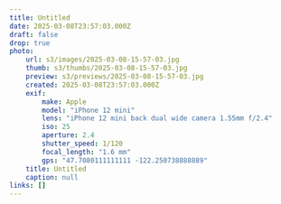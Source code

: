 ```yaml
---
title: Untitled
date: 2025-03-08T23:57:03.000Z
draft: false
drop: true
photo:
    url: s3/images/2025-03-08-15-57-03.jpg
    thumb: s3/thumbs/2025-03-08-15-57-03.jpg
    preview: s3/previews/2025-03-08-15-57-03.jpg
    created: 2025-03-08T23:57:03.000Z
    exif:
        make: Apple
        model: "iPhone 12 mini"
        lens: "iPhone 12 mini back dual wide camera 1.55mm f/2.4"
        iso: 25
        aperture: 2.4
        shutter_speed: 1/120
        focal_length: "1.6 mm"
        gps: "47.7080111111111 -122.250738888889"
    title: Untitled
    caption: null
links: []
---
```

